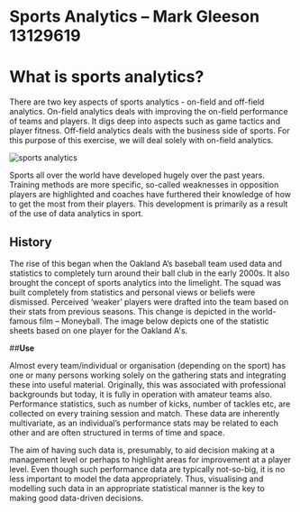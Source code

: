 # **Sports Analytics – Mark Gleeson 13129619**

# **What is sports analytics?**

There are two key aspects of sports analytics - on-field and off-field analytics. On-field analytics deals with improving the on-field performance of teams and players. It digs deep into aspects such as game tactics and player fitness. Off-field analytics deals with the business side of sports. For this purpose of this exercise, we will deal solely with on-field analytics. 

![sports analytics](https://user-images.githubusercontent.com/35773704/39136021-3a01c5d4-4712-11e8-8b63-c7bdc8187a90.png)


Sports all over the world have developed hugely over the past years. Training methods are more specific, so-called weaknesses in opposition players are highlighted and coaches have furthered their knowledge of how to get the most from their players. This development is primarily as a result of the use of data analytics in sport. 

## **History**

The rise of this began when the Oakland A’s baseball team used data and statistics to completely turn around their ball club in the early 2000s. It also brought the concept of sports analytics into the limelight. The squad was built completely from statistics and personal views or beliefs were dismissed. Perceived ‘weaker’ players were drafted into the team based on their stats from previous seasons. This change is depicted in the world-famous film – Moneyball. The image below depicts one of the statistic sheets based on one player for the Oakland A's.



##**Use**

Almost every team/individual or organisation (depending on the sport) has one or many persons working solely on the gathering stats and integrating these into useful material. Originally, this was associated with professional backgrounds but today, it is fully in operation with amateur teams also.  Performance statistics, such as number of kicks, number of tackles etc, are collected on every training session and match. These data are inherently multivariate, as an individual’s performance stats may be related to each other and are often structured in terms of time and space.

The aim of having such data is, presumably, to aid decision making at a management level or perhaps to highlight areas for improvement at a player level. Even though such performance data are typically not-so-big, it is no less important to model the data appropriately. Thus, visualising and modelling such data in an appropriate statistical manner is the key to making good data-driven decisions.

